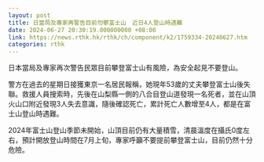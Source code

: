 ```yaml
---
layout: post
title: 日當局及專家再警告目前勿攀富士山　近日4人登山時遇難
date: 2024-06-27 20:30:19.000000000 +08:00
link: https://news.rthk.hk/rthk/ch/component/k2/1759334-20240627.htm
categories: rthk
---
```


日本當局及專家再次警告民眾目前攀登富士山有風險，為安全起見不要登山。

警方在過去的星期日接獲東京一名居民報稱，她現年53歲的丈夫攀登富士山後失聯。救援人員搜索時，先後在山梨縣一側的八合目登山道發現一名死者，並在山頂火山口附近發現3人失去意識，隨後確認死亡，累計死亡人數增至4人，都是在富士山登山時遇難。 

2024年富士山登山季節未開始，山頂目前仍有大量積雪，清晨溫度在攝氏0度左右，預計開放登山時間在7月上旬，專家呼籲不要提前攀登富士山，目前仍然十分危險。
